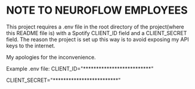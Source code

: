 # NOTE TO NEUROFLOW EMPLOYEES
This project requires a .env file in the root directory of the project(where this README file is) with a Spotify CLIENT_ID field and a CLIENT_SECRET field. The reason the project is set up this way is to avoid exposing my API keys to the internet. 

My apologies for the inconvenience.

Example .env file:
CLIENT_ID="**************************"

CLIENT_SECRET="*************************"
